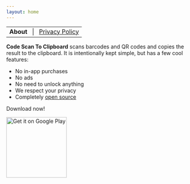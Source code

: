 ```yaml
---
layout: home
---
```


<table style="width: 100%; border: none">
<tr style="background-color: transparent;">
<td align="center" style="border: none">
<strong>About</strong>&nbsp;&nbsp;&nbsp;|&nbsp;&nbsp;&nbsp;<a href="privacy.html">Privacy Policy</a>
</td>
</tr>
</table>

<p><strong>Code Scan To Clipboard</strong> scans barcodes and QR codes and copies the result to the clipboard. It is intentionally kept simple, but has a few cool features:</p>

<ul>
<li>No in-app purchases</li>
<li>No ads</li>
<li>No need to unlock anything</li>
<li>We respect your privacy</li>
<li>Completely <a href="https://github.com/tkuenneth/CodeScanToClipboard">open source</a></li>
</ul>
<p>Download now!</p>
<a href='https://play.google.com/store/apps/details?id=eu.thomaskuenneth.codescantoclipboard&pcampaignid=pcampaignidMKT-Other-global-all-co-prtnr-py-PartBadge-Mar2515-1'><img width='160px' alt='Get it on Google Play' src='https://play.google.com/intl/en_us/badges/static/images/badges/en_badge_web_generic.png'></a>

